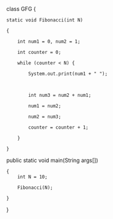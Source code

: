 
class GFG { 

    static void Fibonacci(int N) 

    { 

        int num1 = 0, num2 = 1; 

        int counter = 0; 

        while (counter < N) {

            System.out.print(num1 + " "); 

  

            int num3 = num2 + num1; 

            num1 = num2; 

            num2 = num3; 

            counter = counter + 1; 

        } 

    } 

  
  public static void main(String args[]) 

    { 
        int N = 10; 

        Fibonacci(N); 

    } 
} 
